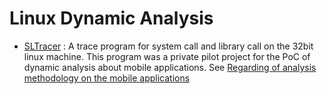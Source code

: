 # Linux Dynamic Analysis

-  [SLTracer](https://github.com/indra-kr/Linux-Dynamic-Analysis/blob/master/SLTracer) : A trace program for system call and library call on the 32bit linux machine. This program was a private pilot project for the PoC of dynamic analysis about mobile applications. See [Regarding of analysis methodology on the mobile applications](https://teamcrak.tistory.com/377)
